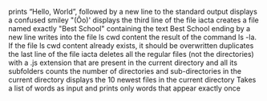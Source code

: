  prints “Hello, World”, followed by a new line to the standard output
displays a confused smiley "(Ôo)'
displays the third line of the file iacta
creates a file named exactly "Best School" containing the text Best School ending by a new line
 writes into the file ls cwd content the result of the command ls -la. If the file ls cwd content already exists, it should be overwritten
duplicates the last line of the file iacta
deletes all the regular files (not the directories) with a .js extension that are present in the current directory and all its subfolders
counts the number of directories and sub-directories in the current directory
 displays the 10 newest files in the current directory
Takes a list of words as input and prints only words that appear exactly once

